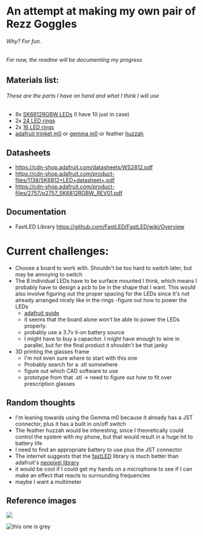 # An attempt at making my own pair of Rezz Goggles
###### Why? For fun.

###### For now, the readme will be documenting my progress

## Materials list:
###### These are the parts I have on hand and what I think I will use
- 8x [SK6812RGBW LEDs](https://www.adafruit.com/product/2761) (I have 10 just in case)
- 2x [24 LED rings](https://www.adafruit.com/product/2862)
- 2x [16 LED rings](https://www.adafruit.com/product/2862)
- [adafruit trinket m0](https://www.adafruit.com/product/3500) or [gemma m0](https://www.adafruit.com/product/3501) or feather [huzzah](https://www.adafruit.com/product/3046)

## Datasheets
- https://cdn-shop.adafruit.com/datasheets/WS2812.pdf
- https://cdn-shop.adafruit.com/product-files/1138/SK6812+LED+datasheet+.pdf
- https://cdn-shop.adafruit.com/product-files/2757/p2757_SK6812RGBW_REV01.pdf

## Documentation
- FastLED Library https://github.com/FastLED/FastLED/wiki/Overview

# Current challenges:
- Choose a board to work with. Shouldn't be too hard to switch later, but may be annoying to switch
- The 8 individual LEDs have to be surface mounted I think, which means I probably have to design a pcb to be in the shape that I want. This would also involve figuring out the proper spacing for the LEDs since it's not already arranged nicely like in the rings
-figure out how to power the LEDs
  - [adafruit guide](https://learn.adafruit.com/adafruit-neopixel-uberguide/powering-neopixels)
  - it seems that the board alone won't be able to power the LEDs properly.
  - probably use a 3.7v li-on battery source
  - I might have to buy a capacitor. I might have enough to wire in parallel, but for the final product it shouldn't be that janky
- 3D printing the glasses frame
  - I'm not even sure where to start with this one
  - Probably search for a .stl somewhere
  - figure out which CAD software to use
  - prototype from that .stl -> need to figure out how to fit over prescription glasses

## Random thoughts
- I'm leaning towards using the Gemma m0 because it already has a JST connector, plus it has a built in on/off switch
- The feather huzzah would be interesting, since I theoretically could control the system with my phone, but that would result in a huge hit to battery life
- I need to find an appropriate battery to use plus the JST connector
- The internet suggests that the [fastLED](http://fastled.io/) library is much better than adafruit's [neopixel library](https://github.com/adafruit/Adafruit_NeoPixel)
- it would be cool if I could get my hands on a microphone to see if I can make an effect that reacts to surrounding frequencies
- maybe I want a multimeter


## Reference images

![](http://trc.daily-beat.com/wp-content/uploads/sites/2/2016/12/hs16a_0251-copy.jpg)

![this one is grey](https://instagram.fyyc3-1.fna.fbcdn.net/vp/f72a607e5014e38cee4a2fc6f5081b17/5CCE0949/t51.2885-15/e35/40803216_2236401669962017_6292816001394278400_n.jpg?_nc_ht=instagram.fyyc3-1.fna.fbcdn.net)
